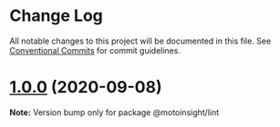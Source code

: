 # Change Log

All notable changes to this project will be documented in this file.
See [Conventional Commits](https://conventionalcommits.org) for commit guidelines.

# [1.0.0](https://github.com/unhaggle/frontend-lint/compare/v0.1.0...v1.0.0) (2020-09-08)

**Note:** Version bump only for package @motoinsight/lint
